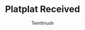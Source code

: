 ---
media: "images/art/thrush/platplat_1.png"
title: Platplat Received
author: Temthrush
desc: Apollyon Baphomet finds Thrush Roach a new friend!
---